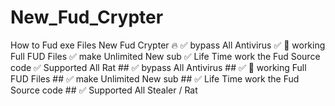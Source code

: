# New_Fud_Crypter
How to Fud exe Files New Fud Crypter 🔥  ✅ bypass All Antivirus ✅ 💯 working Full FUD Files ✅ make Unlimited New sub  ✅ Life Time work the Fud Source code ✅ Supported All Rat    ## ✅ bypass All Antivirus ## ✅ 💯 working Full FUD Files ## ✅ make Unlimited New sub  ## ✅ Life Time work the Fud Source code ## ✅ Supported All Stealer / Rat 
